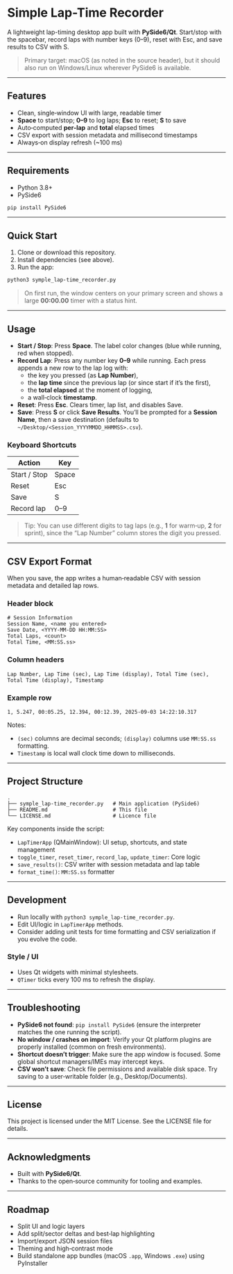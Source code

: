 # Simple Lap-Time Recorder

A lightweight lap-timing desktop app built with **PySide6/Qt**. Start/stop with the spacebar, record laps with number keys (0–9), reset with Esc, and save results to CSV with S.

> Primary target: macOS (as noted in the source header), but it should also run on Windows/Linux wherever PySide6 is available.

---

## Features
- Clean, single‑window UI with large, readable timer
- **Space** to start/stop; **0–9** to log laps; **Esc** to reset; **S** to save
- Auto‑computed **per‑lap** and **total** elapsed times
- CSV export with session metadata and millisecond timestamps
- Always‑on display refresh (~100 ms)

---

## Requirements
- Python 3.8+
- PySide6

```bash
pip install PySide6
```

---

## Quick Start
1. Clone or download this repository.
2. Install dependencies (see above).
3. Run the app:

```bash
python3 symple_lap-time_recorder.py
```

> On first run, the window centers on your primary screen and shows a large **00:00.00** timer with a status hint.

---

## Usage
- **Start / Stop**: Press **Space**. The label color changes (blue while running, red when stopped).
- **Record Lap**: Press any number key **0–9** while running. Each press appends a new row to the lap log with:
  - the key you pressed (as **Lap Number**),
  - the **lap time** since the previous lap (or since start if it’s the first),
  - the **total elapsed** at the moment of logging,
  - a wall‑clock **timestamp**.
- **Reset**: Press **Esc**. Clears timer, lap list, and disables Save.
- **Save**: Press **S** or click **Save Results**. You’ll be prompted for a **Session Name**, then a save destination (defaults to `~/Desktop/<Session_YYYYMMDD_HHMMSS>.csv`).

### Keyboard Shortcuts
| Action | Key |
|---|---|
| Start / Stop | Space |
| Reset | Esc |
| Save | S |
| Record lap | 0–9 |

> Tip: You can use different digits to tag laps (e.g., **1** for warm‑up, **2** for sprint), since the “Lap Number” column stores the digit you pressed.

---

## CSV Export Format
When you save, the app writes a human‑readable CSV with session metadata and detailed lap rows.

### Header block
```
# Session Information
Session Name, <name you entered>
Save Date, <YYYY-MM-DD HH:MM:SS>
Total Laps, <count>
Total Time, <MM:SS.ss>
```

### Column headers
```
Lap Number, Lap Time (sec), Lap Time (display), Total Time (sec), Total Time (display), Timestamp
```

### Example row
```
1, 5.247, 00:05.25, 12.394, 00:12.39, 2025-09-03 14:22:10.317
```

Notes:
- `(sec)` columns are decimal seconds; `(display)` columns use `MM:SS.ss` formatting.
- `Timestamp` is local wall clock time down to milliseconds.

---

## Project Structure
```
.
├── symple_lap-time_recorder.py   # Main application (PySide6)
├── README.md                     # This file
└── LICENSE.md                    # Licence file
```

Key components inside the script:
- `LapTimerApp` (QMainWindow): UI setup, shortcuts, and state management
- `toggle_timer`, `reset_timer`, `record_lap`, `update_timer`: Core logic
- `save_results()`: CSV writer with session metadata and lap table
- `format_time()`: `MM:SS.ss` formatter

---

## Development
- Run locally with `python3 symple_lap-time_recorder.py`.
- Edit UI/logic in `LapTimerApp` methods.
- Consider adding unit tests for time formatting and CSV serialization if you evolve the code.

### Style / UI
- Uses Qt widgets with minimal stylesheets.
- `QTimer` ticks every 100 ms to refresh the display.

---

## Troubleshooting
- **PySide6 not found**: `pip install PySide6` (ensure the interpreter matches the one running the script).
- **No window / crashes on import**: Verify your Qt platform plugins are properly installed (common on fresh environments).
- **Shortcut doesn’t trigger**: Make sure the app window is focused. Some global shortcut managers/IMEs may intercept keys.
- **CSV won’t save**: Check file permissions and available disk space. Try saving to a user‑writable folder (e.g., Desktop/Documents).

---

## License
This project is licensed under the MIT License. See the LICENSE file for details.

---

## Acknowledgments
- Built with **PySide6/Qt**.
- Thanks to the open‑source community for tooling and examples.

---

## Roadmap
- Split UI and logic layers
- Add split/sector deltas and best‑lap highlighting
- Import/export JSON session files
- Theming and high‑contrast mode
- Build standalone app bundles (macOS `.app`, Windows `.exe`) using PyInstaller

